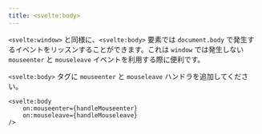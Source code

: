 ```yaml
---
title: <svelte:body>
---
```


`<svelte:window>` と同様に、`<svelte:body>` 要素では `document.body` で発生するイベントをリッスンすることができます。これは `window` では発生しない `mouseenter` と `mouseleave` イベントを利用する際に便利です。

`<svelte:body>` タグに `mouseenter` と `mouseleave` ハンドラを追加してください。

```svelte
<svelte:body
	on:mouseenter={handleMouseenter}
	on:mouseleave={handleMouseleave}
/>
```